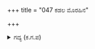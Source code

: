 +++
title = "047 ಕಡಲ ಮೊರಹಿನ"

+++

<details><summary>ಗದ್ಯ (ಕ.ಗ.ಪ) </summary>

47. "ದ್ರೋಣ ರಚಿಸಿದ ಈ ವ್ಯೂಹ ಪರ್ವತವನ್ನು ಯಾರು ಭೇದಿಸಲು ಸಹಸ್ರಯುಗಗಳಲ್ಲಿ ಯಾರಿಗಾದರೂ  ಸಾಧ್ಯವಿತ್ತೇ? ಯಾವ ಸಮುದ್ರದ ಘರ್ಜನೆ. ಅಲೆಗಳೂ ಈ ವ್ಯೂಹವನ್ನು ಭೇÉದಿಸಲು ಸಲದಾಗಿದ್ದವು.  ಆದರೆ ಸೈನ್ಯ ಒಡೆದು ಹೋಯಿತು. ಸೈಂಧವನ ದೇಹ ತಲೆಯನ್ನು ಕಳೆದುಕೊಂಡಿತು. ಅಯ್ಯೋ... ದೈವದ ಜೊತೆ ಕಲಹಕ್ಕೆ ತೊಡಗಿದೆವಲ್ಲಾ" ಎಂದು ಕರ್ಣನು ಹೇಳಿದನು.
</details>
